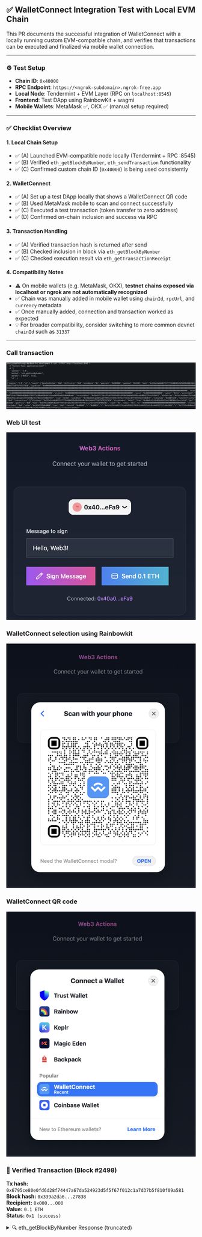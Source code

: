 ## ✅ WalletConnect Integration Test with Local EVM Chain

This PR documents the successful integration of WalletConnect with a locally running custom EVM-compatible chain, and verifies that transactions can be executed and finalized via mobile wallet connection.

---

### ⚙️ Test Setup

- **Chain ID**: `0x40000`
- **RPC Endpoint**: `https://<ngrok-subdomain>.ngrok-free.app`
- **Local Node**: Tendermint + EVM Layer (RPC on `localhost:8545`)
- **Frontend**: Test DApp using RainbowKit + wagmi
- **Mobile Wallets**: MetaMask ✅, OKX ✅  (manual setup required)

---

### ✅ Checklist Overview

#### 1. **Local Chain Setup**
- ✅ (A) Launched EVM-compatible node locally (Tendermint + RPC :8545)
- ✅ (B) Verified `eth_getBlockByNumber`, `eth_sendTransaction` functionality
- ✅ (C) Confirmed custom chain ID (`0x40000`) is being used consistently

#### 2. **WalletConnect**
- ✅ (A) Set up a test DApp locally that shows a WalletConnect QR code
- ✅ (B) Used MetaMask mobile to scan and connect successfully
- ✅ (C) Executed a test transaction (token transfer to zero address)
- ✅ (D) Confirmed on-chain inclusion and success via RPC

#### 3. **Transaction Handling**
- ✅ (A) Verified transaction hash is returned after send
- ✅ (B) Checked inclusion in block via `eth_getBlockByNumber`
- ✅ (C) Checked execution result via `eth_getTransactionReceipt`

#### 4. **Compatibility Notes**
- ⚠️ On mobile wallets (e.g. MetaMask, OKX), **testnet chains exposed via localhost or ngrok are not automatically recognized**
- ✅ Chain was manually added in mobile wallet using `chainId`, `rpcUrl`, and `currency` metadata
- ✅ Once manually added, connection and transaction worked as expected
- 💡 For broader compatibility, consider switching to more common devnet `chainId` such as `31337`

---
### Call transaction
![Metamask Connection Screenshot](./screenshot_1.png)

### Web UI test
![Metamask Connection Screenshot](./screenshot_2.png)

### WalletConnect selection using Rainbowkit
![WalletConnect Selection](./screenshot_3.png)

### WalletConnect QR code
![WalletConnect QR code selector](./screenshot_4.png)

### 🔎 Verified Transaction (Block #2498)

**Tx hash:** `0x6795ce80e0fd6d28f74447a67da524923d5f5f67f012c1a7d37b5f810f09a581`  
**Block hash:** `0x339a2da6...27838`  
**Recipient:** `0x000...000`  
**Value:** `0.1 ETH`  
**Status:** `0x1 (success)`

<details>
<summary>🔍 eth_getBlockByNumber Response (truncated)</summary>

```json
{
  "number": "0x9c2",
  "transactions": [
    {
      "hash": "0x6795ce80e0fd6d28f74447a67da524923d5f5f67f012c1a7d37b5f810f09a581",
      "from": "0x40a0cb1c63e026a81b55ee1308586e21eec1efa9",
      "to": "0x0000000000000000000000000000000000000000",
      "value": "0x16345785d8a0000",
      "chainId": "0x40000"
    }
  ]
}
```

</details>
